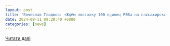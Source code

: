 ```yaml
---
layout: post
title: "Вячеслав Гладков: «Ждём поставку 100 единиц РЭБа на пассажирский транспорт»"
date: 2024-08-11 09:29:40 +0000
categories: [news]
---
```


[Читати далі](https://korocha31.ru/news/obshestvo/2024-08-11/vyacheslav-gladkov-zhdyom-postavku-100-edinits-reba-na-passazhirskiy-transport-400101)
